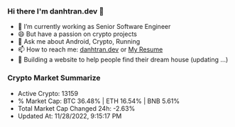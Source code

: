 ### Hi there I'm danhtran.dev 👋

- 🔭 I’m currently working as Senior Software Engineer
- 😄 But have a passion on crypto projects
- 💬 Ask me about Android, Crypto, Running 
- 📫 How to reach me: <a href="https://danhtran.dev" target="_blank">danhtran.dev</a> or <a href="Dan-Resume.pdf" target="_blank">My Resume</a>
- 🌱 Building a website to help people find their dream house (updating ...)

### Crypto Market Summarize
- Active Crypto: 13159
- % Market Cap: BTC 36.48% | ETH 16.54% | BNB 5.61%
- Total Market Cap Changed 24h: -2.63%
- Updated At: 11/28/2022, 9:15:17 PM
